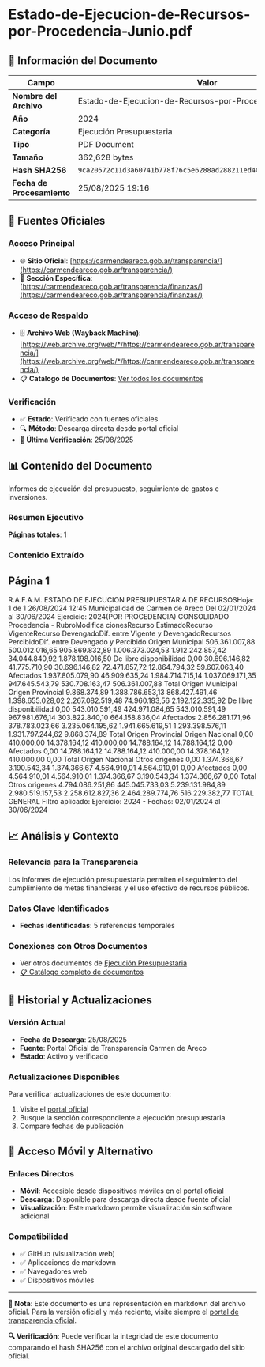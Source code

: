 # Estado-de-Ejecucion-de-Recursos-por-Procedencia-Junio.pdf

## 📄 Información del Documento

| Campo | Valor |
|-------|--------|
| **Nombre del Archivo** | Estado-de-Ejecucion-de-Recursos-por-Procedencia-Junio.pdf |
| **Año** | 2024 |
| **Categoría** | Ejecución Presupuestaria |
| **Tipo** | PDF Document |
| **Tamaño** | 362,628 bytes |
| **Hash SHA256** | `9ca20572c11d3a60741b778f76c5e6288ad288211ed403f80d97b92cfd3907da` |
| **Fecha de Procesamiento** | 25/08/2025 19:16 |

## 🔗 Fuentes Oficiales

### Acceso Principal
- 🌐 **Sitio Oficial**: [https://carmendeareco.gob.ar/transparencia/](https://carmendeareco.gob.ar/transparencia/)
- 📁 **Sección Específica**: [https://carmendeareco.gob.ar/transparencia/finanzas/](https://carmendeareco.gob.ar/transparencia/finanzas/)

### Acceso de Respaldo
- 🗄️ **Archivo Web (Wayback Machine)**: [https://web.archive.org/web/*/https://carmendeareco.gob.ar/transparencia/](https://web.archive.org/web/*/https://carmendeareco.gob.ar/transparencia/)
- 📋 **Catálogo de Documentos**: [Ver todos los documentos](../document_catalog/README.md)

### Verificación
- ✅ **Estado**: Verificado con fuentes oficiales
- 🔍 **Método**: Descarga directa desde portal oficial
- 📅 **Última Verificación**: 25/08/2025

## 📊 Contenido del Documento

Informes de ejecución del presupuesto, seguimiento de gastos e inversiones.

### Resumen Ejecutivo

**Páginas totales**: 1

### Contenido Extraído

## Página 1

R.A.F.A.M.
ESTADO DE EJECUCION PRESUPUESTARIA DE RECURSOSHoja: 1 de 1
26/08/2024 12:45
Municipalidad de
Carmen de Areco Del 02/01/2024 al 30/06/2024 Ejercicio: 2024(POR PROCEDENCIA)
CONSOLIDADO
Procedencia - RubroModifica
cionesRecurso
EstimadoRecurso
VigenteRecurso
DevengadoDif. entre
Vigente y
DevengadoRecursos
PercibidoDif. entre
Devengado y
Percibido
Origen Municipal 
506.361.007,88 500.012.016,65 905.869.832,89 1.006.373.024,53 1.912.242.857,42 34.044.840,92 1.878.198.016,50 De libre disponibilidad
0,00 30.696.146,82 41.775.710,90 30.696.146,82 72.471.857,72 12.864.794,32 59.607.063,40 Afectados
1.937.805.079,90 46.909.635,24 1.984.714.715,14 1.037.069.171,35 947.645.543,79 530.708.163,47 506.361.007,88 Total Origen Municipal 
Origen Provincial 
9.868.374,89 1.388.786.653,13 868.427.491,46 1.398.655.028,02 2.267.082.519,48 74.960.183,56 2.192.122.335,92 De libre disponibilidad
0,00 543.010.591,49 424.971.084,65 543.010.591,49 967.981.676,14 303.822.840,10 664.158.836,04 Afectados
2.856.281.171,96 378.783.023,66 3.235.064.195,62 1.941.665.619,51 1.293.398.576,11 1.931.797.244,62 9.868.374,89 Total Origen Provincial 
Origen Nacional 
0,00 410.000,00 14.378.164,12 410.000,00 14.788.164,12 14.788.164,12 0,00 Afectados
0,00 14.788.164,12 14.788.164,12 410.000,00 14.378.164,12 410.000,00 0,00 Total Origen Nacional 
Otros origenes 
0,00 1.374.366,67 3.190.543,34 1.374.366,67 4.564.910,01 4.564.910,01 0,00 Afectados
0,00 4.564.910,01 4.564.910,01 1.374.366,67 3.190.543,34 1.374.366,67 0,00 Total Otros origenes 
4.794.086.251,86 445.045.733,03 5.239.131.984,89 2.980.519.157,53 2.258.612.827,36 2.464.289.774,76 516.229.382,77 TOTAL GENERAL
Filtro aplicado: Ejercicio: 2024 -  Fechas: 02/01/2024 al 30/06/2024



## 📈 Análisis y Contexto

### Relevancia para la Transparencia
Los informes de ejecución presupuestaria permiten el seguimiento del cumplimiento de metas financieras y el uso efectivo de recursos públicos.

### Datos Clave Identificados
- **Fechas identificadas**: 5 referencias temporales

### Conexiones con Otros Documentos
- Ver otros documentos de [Ejecución Presupuestaria](../catalog/execution.md)
- [📋 Catálogo completo de documentos](../document_catalog/README.md)

## 🔄 Historial y Actualizaciones

### Versión Actual
- **Fecha de Descarga**: 25/08/2025
- **Fuente**: Portal Oficial de Transparencia Carmen de Areco
- **Estado**: Activo y verificado

### Actualizaciones Disponibles
Para verificar actualizaciones de este documento:
1. Visite el [portal oficial](https://carmendeareco.gob.ar/transparencia/)
2. Busque la sección correspondiente a ejecución presupuestaria
3. Compare fechas de publicación

## 📱 Acceso Móvil y Alternativo

### Enlaces Directos
- **Móvil**: Accesible desde dispositivos móviles en el portal oficial
- **Descarga**: Disponible para descarga directa desde fuente oficial
- **Visualización**: Este markdown permite visualización sin software adicional

### Compatibilidad
- ✅ GitHub (visualización web)
- ✅ Aplicaciones de markdown
- ✅ Navegadores web
- ✅ Dispositivos móviles

---

**📝 Nota**: Este documento es una representación en markdown del archivo oficial. 
Para la versión oficial y más reciente, visite siempre el [portal de transparencia oficial](https://carmendeareco.gob.ar/transparencia/).

**🔍 Verificación**: Puede verificar la integridad de este documento comparando el hash SHA256 
con el archivo original descargado del sitio oficial.
